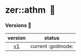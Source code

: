 # zer::athm  :full_moon_with_face:

### Versions  :scroll:
| version | status |
|:---:|:---:|
| [v1](https://github.com/ZERDICORP/athm-lib/tree/v1) | current :godmode: |
